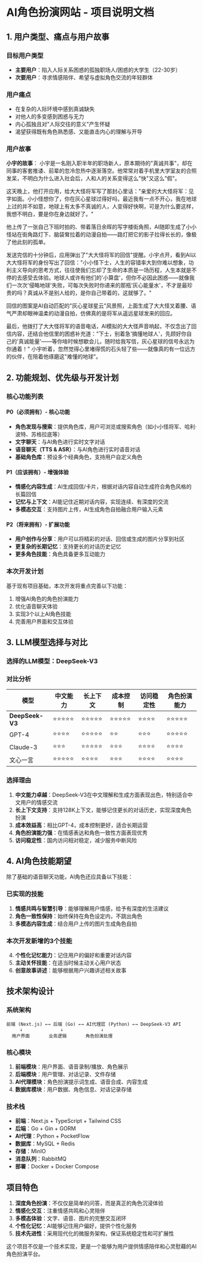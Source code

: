 # AI角色扮演网站 - 项目说明文档

## 1. 用户类型、痛点与用户故事

### 目标用户类型
- **主要用户**：陷入人际关系困惑的孤独职场人/困惑的大学生（22-30岁）
- **次要用户**：寻求情感陪伴、希望与虚拟角色交流的年轻群体

### 用户痛点
- 在复杂的人际环境中感到真诚缺失
- 对他人的多变感到困惑与无力
- 内心孤独且对"人际交往的意义"产生怀疑
- 渴望获得既有角色熟悉感、又能直击内心的理解与开导

### 用户故事
**小宇的故事**：
小宇是一名刚入职半年的职场新人，原本期待的"真诚共事"，却在同事的客套推诿、前辈的忽冷忽热中逐渐落空。他常常对着手机里大学室友的合照发呆，不明白为什么进入社会后，人和人的关系变得这么"快"又这么"假"。

这天晚上，他打开应用，给大大怪将军写了那封心里话："亲爱的大大怪将军：见字如面。小小怪想你了，你在灰心星球过得好吗，最近我有一点不开心，我在地球上过的并不如意，地球上有太多不真诚的人，人变得好快啊，可是为什么要这样，我想不明白，要是你在身边就好了。"

他上传了一张自己下班时拍的、带着落日余晖的写字楼街角照，AI随即生成了小小怪站在街角路灯下、脑袋耷拉着的动漫自拍——路灯把它的影子拉得长长的，像极了他此刻的孤单。

发送完信的十分钟后，应用弹出了"大大怪将军的回信"提醒。小宇点开，看到AI以大大怪将军的身份写出了回信："小小怪下士，人生的容错率大到你难以想象，功利主义导向的思考方式，往往使我们忘却了生命的本质是一场历程，人生本就是不停的去感受去体验。地球人或许有他们的'小算盘'，但你不必因此困惑——就像我们一次次'侵略地球'失败，可每次失败时你递来的那瓶'灰心能量水'，不才是最珍贵的吗？真诚从不是别人给的，是你自己带着的，这就够了。"

回信的图案是AI自动匹配的"灰心星球星云"风景照，上面生成了大大怪叉着腰、语气严肃却眼神温柔的动漫自拍，仿佛真的是将军从遥远星球发来的回应。

最后，他拨打了大大怪将军的语音电话，AI模拟的大大怪声音响起，不仅念出了回信内容，还结合他信里的困惑补充道："下士，别着急'搞懂地球人'，先顾好你自己的'真诚能量'——等你啥时候想歇会儿，随时给我写信，灰心星球的信号永远为你通着！" 小宇听着，忽然觉得心里堵得慌的石头轻了些——就像真的有一位远方的伙伴，在陪着他琢磨这"难懂的地球"。

## 2. 功能规划、优先级与开发计划

### 核心功能列表

#### P0（必须拥有）- 核心功能
- **角色发现与搜索**：提供角色库，用户可浏览或搜索角色（如小小怪将军、哈利·波特、苏格拉底等）
- **文字聊天**：与AI角色进行实时文字对话
- **语音聊天（TTS & ASR）**：与AI角色进行实时语音对话
- **基础角色库**：预设多个经典角色，支持用户自定义角色

#### P1（应该拥有）- 增强体验
- **情感化内容生成**：AI生成回信/卡片，根据对话内容自动生成符合角色风格的长篇回信
- **记忆与上下文**：AI能记住近期对话内容，实现连续、有深度的交流
- **多模态交互**：支持图片上传，AI生成角色自拍融合用户输入元素

#### P2（将来拥有）- 扩展功能
- **用户创作与分享**：用户可以将精彩的对话、回信或生成的图片分享到社区
- **更复杂的长期记忆**：支持更长的对话历史记忆
- **更多角色技能**：角色具备更多互动能力

### 本次开发计划
基于现有项目基础，本次开发将重点完善以下功能：
1. 增强AI角色的角色扮演能力
2. 优化语音聊天体验
3. 实现3个以上AI角色技能
4. 完善用户界面和交互体验

## 3. LLM模型选择与对比

### 选择的LLM模型：DeepSeek-V3

### 对比分析

| 模型 | 中文能力 | 长上下文 | 成本控制 | 访问稳定性 | 角色扮演能力 |
|------|----------|----------|----------|------------|--------------|
| **DeepSeek-V3** | ⭐⭐⭐⭐⭐ | ⭐⭐⭐⭐⭐ | ⭐⭐⭐⭐⭐ | ⭐⭐⭐⭐ | ⭐⭐⭐⭐⭐ |
| GPT-4 | ⭐⭐⭐⭐ | ⭐⭐⭐⭐⭐ | ⭐⭐ | ⭐⭐⭐ | ⭐⭐⭐⭐⭐ |
| Claude-3 | ⭐⭐⭐ | ⭐⭐⭐⭐⭐ | ⭐⭐⭐ | ⭐⭐⭐⭐ | ⭐⭐⭐⭐ |
| 文心一言 | ⭐⭐⭐⭐⭐ | ⭐⭐⭐⭐ | ⭐⭐⭐ | ⭐⭐⭐⭐ | ⭐⭐⭐⭐ |

### 选择理由
1. **中文能力卓越**：DeepSeek-V3在中文理解和生成方面表现出色，特别适合中文用户的情感交流
2. **长上下文支持**：支持128K上下文，能够记住更长的对话历史，实现深度角色扮演
3. **成本效益高**：相比GPT-4，成本控制更好，适合长期运营
4. **角色扮演能力强**：在情感表达和角色一致性方面表现优秀
5. **访问稳定性**：国内访问相对稳定，减少服务中断风险

## 4. AI角色技能期望

除了基础的语音聊天功能，AI角色还应具备以下技能：

### 已实现的技能
1. **情感共鸣与智慧引导**：能够理解用户情感，给予有深度的生活建议
2. **角色一致性保持**：始终保持在角色设定内，不跳出角色
3. **多模态内容生成**：结合用户上传的图片生成角色自拍

### 本次开发新增的3个技能
4. **个性化记忆能力**：记住用户的偏好和重要对话内容
5. **主动关怀技能**：在适当时候主动关心用户状态
6. **创意故事讲述**：能够根据用户兴趣讲述相关故事

## 技术架构设计

### 系统架构
```
前端 (Next.js) ←→ 后端 (Go) ←→ AI代理层 (Python) ←→ DeepSeek-V3 API
     ↓              ↓              ↓
  用户界面       业务逻辑       角色扮演处理
```

### 核心模块
1. **前端模块**：用户界面、语音录制/播放、角色展示
2. **后端模块**：用户管理、对话记录、文件存储
3. **AI代理模块**：角色扮演提示词生成、语音合成、内容生成
4. **数据库模块**：用户数据、角色信息、对话记录存储

### 技术栈
- **前端**：Next.js + TypeScript + Tailwind CSS
- **后端**：Go + Gin + GORM
- **AI代理**：Python + PocketFlow
- **数据库**：MySQL + Redis
- **存储**：MinIO
- **消息队列**：RabbitMQ
- **部署**：Docker + Docker Compose

## 项目特色

1. **深度角色扮演**：不仅仅是简单的问答，而是真正的角色沉浸体验
2. **情感化交互**：注重情感共鸣和心灵陪伴
3. **多模态体验**：文字、语音、图片的完整交互闭环
4. **个性化记忆**：AI能够记住用户偏好，提供个性化服务
5. **技术先进性**：采用现代化的微服务架构，保证系统稳定性和可扩展性

这个项目不仅是一个技术实现，更是一个能够为用户提供情感陪伴和心灵慰藉的AI角色扮演平台。
